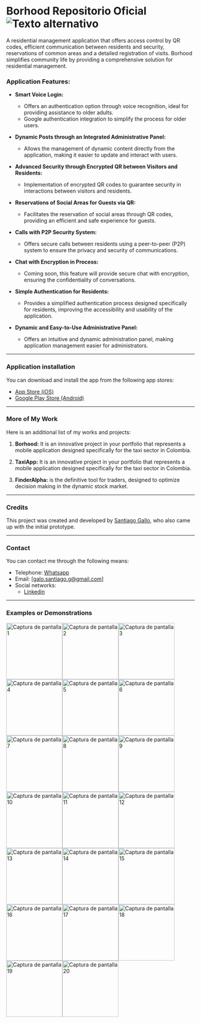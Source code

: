 # Borhood Repositorio Oficial ![Texto alternativo](Images/banner.png)

A residential management application that offers access control by QR codes, efficient communication between residents and security, reservations of common areas and a detailed registration of visits. Borhood simplifies community life by providing a comprehensive solution for residential management.

### Application Features:

- **Smart Voice Login:**

  - Offers an authentication option through voice recognition, ideal for providing assistance to older adults.
  - Google authentication integration to simplify the process for older users.

- **Dynamic Posts through an Integrated Administrative Panel:**

  - Allows the management of dynamic content directly from the application, making it easier to update and interact with users.

- **Advanced Security through Encrypted QR between Visitors and Residents:**

  - Implementation of encrypted QR codes to guarantee security in interactions between visitors and residents.

- **Reservations of Social Areas for Guests via QR:**

  - Facilitates the reservation of social areas through QR codes, providing an efficient and safe experience for guests.

- **Calls with P2P Security System:**

  - Offers secure calls between residents using a peer-to-peer (P2P) system to ensure the privacy and security of communications.

- **Chat with Encryption in Process:**

  - Coming soon, this feature will provide secure chat with encryption, ensuring the confidentiality of conversations.

- **Simple Authentication for Residents:**

  - Provides a simplified authentication process designed specifically for residents, improving the accessibility and usability of the application.

- **Dynamic and Easy-to-Use Administrative Panel:**
  - Offers an intuitive and dynamic administration panel, making application management easier for administrators.

---

### Application installation

You can download and install the app from the following app stores:

- [App Store (iOS)](https://apps.apple.com/fi/app/borhood/id6468190119)
- [Google Play Store (Android)](https://play.google.com/store/apps/details?id=galo.fly.borhood&hl=es_DO&gl=US)

---

### More of My Work

Here is an additional list of my works and projects:

1. **Borhood:** It is an innovative project in your portfolio that represents a mobile application designed specifically for the taxi sector in Colombia.

2. **TaxiApp:** It is an innovative project in your portfolio that represents a mobile application designed specifically for the taxi sector in Colombia.

3. **FinderAlpha:** is the definitive tool for traders, designed to optimize decision making in the dynamic stock market.

---

### Credits

This project was created and developed by [Santiago Gallo](https://github.com/santiagogalo), who also came up with the initial prototype.

---

### Contact

You can contact me through the following means:

- Telephone: [Whatsapp](https://api.whatsapp.com/send?phone=573041047207)
- Email: [galo.santiago.g@gmail.com]
- Social networks:
  - [Linkedin](https://www.linkedin.com/in/santiago-gallo-guillen-94a40a264/)

---

### Examples or Demonstrations

<div style="display:flex; flex-wrap:wrap;">
    <img src="Images/preview_images/1.jpg" alt="Captura de pantalla 1" style="width:150px;">
    <img src="Images/preview_images/2.jpg" alt="Captura de pantalla 2" style="width:150px;">
    <img src="Images/preview_images/3.jpg" alt="Captura de pantalla 3" style="width:150px;">
    <img src="Images/preview_images/4.jpg" alt="Captura de pantalla 4" style="width:150px;">
    <img src="Images/preview_images/5.jpg" alt="Captura de pantalla 5" style="width:150px;">
    <img src="Images/preview_images/6.jpg" alt="Captura de pantalla 6" style="width:150px;">
    <img src="Images/preview_images/7.jpg" alt="Captura de pantalla 7" style="width:150px;">
    <img src="Images/preview_images/8.jpg" alt="Captura de pantalla 8" style="width:150px;">
    <img src="Images/preview_images/9.jpg" alt="Captura de pantalla 9" style="width:150px;">
    <img src="Images/preview_images/10.jpg" alt="Captura de pantalla 10" style="width:150px;">
    <img src="Images/preview_images/11.jpg" alt="Captura de pantalla 11" style="width:150px;">
    <img src="Images/preview_images/12.jpg" alt="Captura de pantalla 12" style="width:150px;">
    <img src="Images/preview_images/13.jpg" alt="Captura de pantalla 13" style="width:150px;">
    <img src="Images/preview_images/14.jpg" alt="Captura de pantalla 14" style="width:150px;">
    <img src="Images/preview_images/15.jpg" alt="Captura de pantalla 15" style="width:150px;">
    <img src="Images/preview_images/16.jpg" alt="Captura de pantalla 16" style="width:150px;">
    <img src="Images/preview_images/17.jpg" alt="Captura de pantalla 17" style="width:150px;">
    <img src="Images/preview_images/18.jpg" alt="Captura de pantalla 18" style="width:150px;">
    <img src="Images/preview_images/19.jpg" alt="Captura de pantalla 19" style="width:150px;">
    <img src="Images/preview_images/20.jpg" alt="Captura de pantalla 20" style="width:150px;">
</div>
